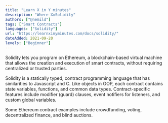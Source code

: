 ```yaml
---
title: "Learn X in Y minutes"
description: "Where X=Solidity"
authors: ["@nemild"]
tags: ["Smart Contracts"]
languages: ["Solidity"]
url: "https://learnxinyminutes.com/docs/solidity/"
dateAdded: 2021-09-20
levels: ["Beginner"]
---
```


Solidity lets you program on Ethereum, a blockchain-based virtual machine that allows the creation and execution of smart contracts, without requiring centralized or trusted parties.

Solidity is a statically typed, contract programming language that has similarities to Javascript and C. Like objects in OOP, each contract contains state variables, functions, and common data types. Contract-specific features include modifier (guard) clauses, event notifiers for listeners, and custom global variables.

Some Ethereum contract examples include crowdfunding, voting, decentralized finance, and blind auctions.
